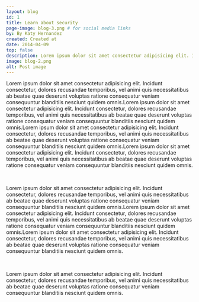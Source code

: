 ```yaml
---
layout: blog
id: 1
title: Learn about security
page-image: blog-3.png # for social media links
by: By Katy Hernandez
created: Created at 
date: 2014-04-09
top: false
description: Lorem ipsum dolor sit amet consectetur adipisicing elit. Incidunt consectetur, dolores recusandae temporibus, vel animi quis necessitatibus ab beatae quae deserunt voluptas ratione consequatur veniam consequuntur blanditiis nesciunt quidem omnis.Lorem ipsum dolor sit amet consectetur adipisicing elit. Incidunt consectetur, dolores recusandae temporibus, vel animi quis necessitatibus ab beatae quae deserunt voluptas ratione consequatur veniam consequuntur blanditiis nesciunt quidem omnis.Lorem ipsum dolor sit amet consectetur adipisicing elit. Incidunt consectetur, dolores recusandae temporibus, vel animi quis necessitatibus ab beatae quae deserunt voluptas ratione consequatur veniam consequuntur blanditiis nesciunt quidem omnis.
image: blog-2.png
alt: Post image
---
```


Lorem ipsum dolor sit amet consectetur adipisicing elit. Incidunt consectetur, dolores recusandae temporibus, vel animi quis necessitatibus ab beatae quae deserunt voluptas ratione consequatur veniam consequuntur blanditiis nesciunt quidem omnis.Lorem ipsum dolor sit amet consectetur adipisicing elit. Incidunt consectetur, dolores recusandae temporibus, vel animi quis necessitatibus ab beatae quae deserunt voluptas ratione consequatur veniam consequuntur blanditiis nesciunt quidem omnis.Lorem ipsum dolor sit amet consectetur adipisicing elit. Incidunt consectetur, dolores recusandae temporibus, vel animi quis necessitatibus ab beatae quae deserunt voluptas ratione consequatur veniam consequuntur blanditiis nesciunt quidem omnis.Lorem ipsum dolor sit amet consectetur adipisicing elit. Incidunt consectetur, dolores recusandae temporibus, vel animi quis necessitatibus ab beatae quae deserunt voluptas ratione consequatur veniam consequuntur blanditiis nesciunt quidem omnis.

<br>

Lorem ipsum dolor sit amet consectetur adipisicing elit. Incidunt consectetur, dolores recusandae temporibus, vel animi quis necessitatibus ab beatae quae deserunt voluptas ratione consequatur veniam consequuntur blanditiis nesciunt quidem omnis.Lorem ipsum dolor sit amet consectetur adipisicing elit. Incidunt consectetur, dolores recusandae temporibus, vel animi quis necessitatibus ab beatae quae deserunt voluptas ratione consequatur veniam consequuntur blanditiis nesciunt quidem omnis.Lorem ipsum dolor sit amet consectetur adipisicing elit. Incidunt consectetur, dolores recusandae temporibus, vel animi quis necessitatibus ab beatae quae deserunt voluptas ratione consequatur veniam consequuntur blanditiis nesciunt quidem omnis.

<br>

Lorem ipsum dolor sit amet consectetur adipisicing elit. Incidunt consectetur, dolores recusandae temporibus, vel animi quis necessitatibus ab beatae quae deserunt voluptas ratione consequatur veniam consequuntur blanditiis nesciunt quidem omnis.